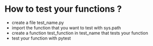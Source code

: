 # How to test your functions ?

* create a file test_name.py
* import the function that you want to test with sys.path 
* create a function test_function in test_name that tests your function
* test your function with pytest
